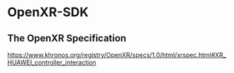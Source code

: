 # OpenXR-SDK

## The OpenXR Specification

https://www.khronos.org/registry/OpenXR/specs/1.0/html/xrspec.html#XR_HUAWEI_controller_interaction

